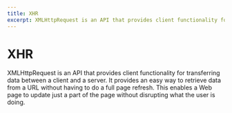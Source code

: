 ```yaml
---
title: XHR
excerpt: XMLHttpRequest is an API that provides client functionality for transferring data between a client and a server without page refresh
---
```


# XHR

XMLHttpRequest is an API that provides client functionality for transferring data between a client and a server. It provides an easy way to retrieve data from a URL without having to do a full page refresh. This enables a Web page to update just a part of the page without disrupting what the user is doing.
